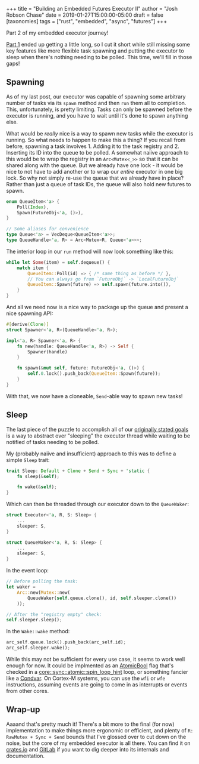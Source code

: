 +++
title = "Building an Embedded Futures Executor II"
author = "Josh Robson Chase"
date = 2019-01-27T15:00:00-05:00
draft = false
[taxonomies]
tags = ["rust", "embedded", "async", "futures"]
+++

Part 2 of my embedded executor journey!

[Part 1][ee1] ended up getting a little long, so I cut it short while still
missing some key features like more flexible task spawning and putting the
executor to sleep when there's nothing needing to be polled. This time, we'll
fill in those gaps!

[ee1]: ../embedded-executor/

<!-- more -->

## Spawning

As of my last post, our executor was capable of spawning some arbitrary
number of tasks via its `spawn` method and then `run` them all to completion.
This, unfortunately, is pretty limiting. Tasks can only be spawned before the
executor is running, and you have to wait until it's done to spawn anything
else.

What would be *really* nice is a way to spawn new tasks while the executor is
running. So what needs to happen to make this a thing? If you recall from
before, spawning a task involves 1. Adding it to the task registry and 2.
Inserting its ID into the queue to be polled. A somewhat naiive approach to
this would be to wrap the registry in an `Arc<Mutex<_>>` so that it can be
shared along with the queue. But we already have one lock - it would be nice
to not have to add another or to wrap our *entire* executor in one big lock.
So why not simply re-use the queue that we already have in place? Rather than
just a queue of task IDs, the queue will also hold new futures to spawn.

```rust
enum QueueItem<'a> {
    Poll(Index),
    Spawn(FutureObj<'a, ()>),
}

// Some aliases for convenience
type Queue<'a> = VecDeque<QueueItem<'a>>;
type QueueHandle<'a, R> = Arc<Mutex<R, Queue<'a>>>;
```

The interior loop in our `run` method will now look something like this:

```rust
while let Some(item) = self.dequeue() {
    match item {
        QueueItem::Poll(id) => { /* same thing as before */ },
        // You can always go from `FutureObj` -> `LocalFutureObj`
        QueueItem::Spawn(future) => self.spawn(future.into()),
    }
}
```

And all we need now is a nice way to package up the queue and present a nice
spawning API:

```rust
#[derive(Clone)]
struct Spawner<'a, R>(QueueHandle<'a, R>);

impl<'a, R> Spawner<'a, R> {
    fn new(handle: QueueHandle<'a, R>) -> Self {
        Spawner(handle)
    }

    fn spawn(&mut self, future: FutureObj<'a, ()>) {
        self.0.lock().push_back(QueueItem::Spawn(future));
    }
}
```

With that, we now have a cloneable, `Send`-able way to spawn new tasks!

## Sleep

The last piece of the puzzle to accomplish all of our [originally stated
goals][goals] is a way to abstract over "sleeping" the executor thread while
waiting to be notified of tasks needing to be polled.

[goals]: ../embedded-executor/#initial-goals

My (probably naiive and insufficient) approach to this was to define a simple `Sleep` trait:

```rust
trait Sleep: Default + Clone + Send + Sync + 'static {
    fn sleep(&self);

    fn wake(&self);
}
```

Which can then be threaded through our executor down to the `QueueWaker`:

```rust
struct Executor<'a, R, S: Sleep> {
    ...
    sleeper: S,
}

struct QueueWaker<'a, R, S: Sleep> {
    ...
    sleeper: S,
}
```

In the event loop:

```rust
// Before polling the task:
let waker =
    Arc::new(Mutex::new(
        QueueWaker(self.queue.clone(), id, self.sleeper.clone())
    ));

// After the "registry empty" check:
self.sleeper.sleep();
```

In the `Wake::wake` method:

```rust
arc_self.queue.lock().push_back(arc_self.id);
arc_self.sleeper.wake();
```

While this may not be sufficient for every use case, it seems to work well
enough for now. It could be implmented as an [AtomicBool] flag that's checked
in a [core::sync::atomic::spin_loop_hint][spin_loop_hint] loop, or something
fancier like a [Condvar]. On Cortex-M systems, you can use the `wfi` or `wfe`
instructions, assuming events are going to come in as interrupts or events
from other cores.

[AtomicBool]: https://doc.rust-lang.org/core/sync/atomic/struct.AtomicBool.html
[Condvar]: https://doc.rust-lang.org/std/sync/struct.Condvar.html
[spin_loop_hint]: https://doc.rust-lang.org/core/sync/atomic/fn.spin_loop_hint.html

## Wrap-up

Aaaand that's pretty much it! There's a bit more to the final (for now)
implementation to make things more ergonomic or efficient, and plenty of `R:
RawMutex + Sync + Send` bounds that I've glossed over to cut down on the
noise, but the core of my embedded executor is all there. You can find it on
[crates.io][crate] and [GitLab] if you want to dig deeper into its internals
and documentation.

[crate]: https://crates.io/crates/embedded-executor/
[GitLab]: https://gitlab.com/polymer-kb/firmware/embedded-executor/
